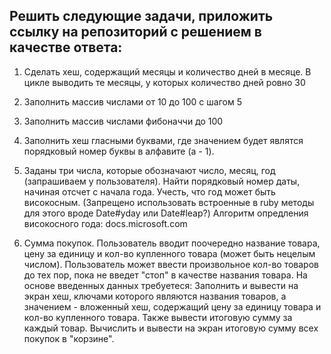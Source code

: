 ## Решить следующие задачи, приложить ссылку на репозиторий с решением в качестве ответа:

1. Сделать хеш, содержащий месяцы и количество дней в месяце. В цикле выводить те месяцы, у которых количество дней ровно 30
2. Заполнить массив числами от 10 до 100 с шагом 5
3. Заполнить массив числами фибоначчи до 100
4. Заполнить хеш гласными буквами, где значением будет являтся порядковый номер буквы в алфавите (a - 1).

5. Заданы три числа, которые обозначают число, месяц, год (запрашиваем у пользователя). Найти порядковый номер даты, начиная отсчет с начала года. Учесть, что год может быть високосным. (Запрещено использовать встроенные в ruby методы для этого вроде Date#yday или Date#leap?) Алгоритм опредления високосного года: docs.microsoft.com


6. Сумма покупок. Пользователь вводит поочередно название товара, цену за единицу и кол-во купленного товара (может быть нецелым числом). Пользователь может ввести произвольное кол-во товаров до тех пор, пока не введет "стоп" в качестве названия товара. На основе введенных данных требуетеся:
Заполнить и вывести на экран хеш, ключами которого являются названия товаров, а значением - вложенный хеш, содержащий цену за единицу товара и кол-во купленного товара. Также вывести итоговую сумму за каждый товар.
Вычислить и вывести на экран итоговую сумму всех покупок в "корзине".